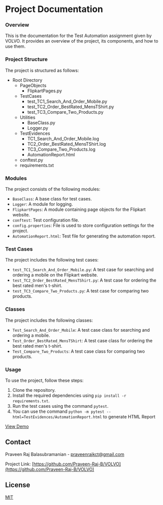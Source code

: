 # Project Documentation

### Overview
This is the documentation for the Test Automation assignment given by VOLVO. It provides an overview of the project, its components, and how to use them.

### Project Structure

The project is structured as follows:

- Root Directory
    - PageObjects
        - FlipkartPages.py
    - TestCases
        - test_TC1_Search_And_Order_Mobile.py
        - test_TC2_Order_BestRated_MensTShirt.py
        - test_TC3_Compare_Two_Products.py
    - Utilities
        - BaseClass.py
        - Logger.py
    - TestEvidences
        - TC1_Search_And_Order_Mobile.log
        - TC2_Order_BestRated_MensTShirt.log
        - TC3_Compare_Two_Products.log
        - AutomationReport.html
    - conftest.py
    - requirements.txt

### Modules

The project consists of the following modules:

- `BaseClass`: A base class for test cases.
- `Logger`: A module for logging.
- `FlipkartPages`: A module containing page objects for the Flipkart website.
- `conftest`: Test configuration file.
- `config.properties`: File is used to store configuration settings for the project.
- `AutomationReport.html`: Test file for generating the automation report.

### Test Cases

The project includes the following test cases:

- `test_TC1_Search_And_Order_Mobile.py`: A test case for searching and ordering a mobile on the Flipkart website.
- `test_TC2_Order_BestRated_MensTShirt.py`: A test case for ordering the best rated men's t-shirt.
- `test_TC3_Compare_Two_Products.py`: A test case for comparing two products.

### Classes

The project includes the following classes:

- `Test_Search_And_Order_Mobile`: A test case class for searching and ordering a mobile.
- `Test_Order_BestRated_MensTShirt`: A test case class for ordering the best rated men's t-shirt.
- `Test_Compare_Two_Products`: A test case class for comparing two products.

### Usage

To use the project, follow these steps:

1. Clone the repository.
2. Install the required dependencies using `pip install -r requirements.txt`.
3. Run the test cases using the command `pytest`.
4. You can use the command `python -m pytest --html=TestEvidences/AutomationReport.html` to  generate HTML Report

[View Demo](https://github.com/Praveen-Raj-B/VOLVO)

## Contact

Praveen Raj Balasubramanian - [praveenrajkct@gmail.com ](mailto:praveenrajkct@gmail.com)

Project Link: [https://github.com/Praveen-Raj-B/VOLVO](https://github.com/Praveen-Raj-B/VOLVO)


## License

[MIT](https://choosealicense.com/licenses/mit/)
